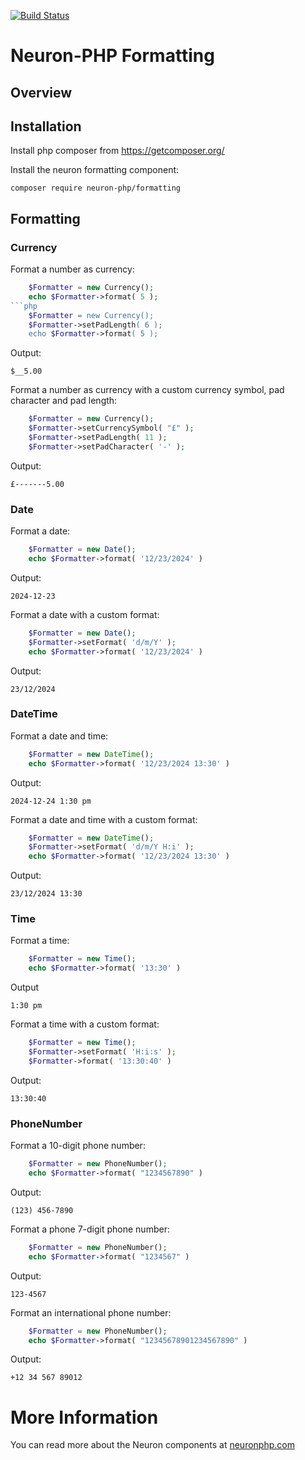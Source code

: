 [![Build Status](https://app.travis-ci.com/Neuron-PHP/formatting.svg?token=F8zCwpT7x7Res7J2N4vF&branch=master)](https://app.travis-ci.com/Neuron-PHP/formatting)

# Neuron-PHP Formatting

## Overview

## Installation

Install php composer from https://getcomposer.org/

Install the neuron formatting component:

    composer require neuron-php/formatting


## Formatting

### Currency

Format a number as currency:

```php
    $Formatter = new Currency();
    echo $Formatter->format( 5 );
```php
    $Formatter = new Currency();
    $Formatter->setPadLength( 6 );
    echo $Formatter->format( 5 );    
```
Output:

    $__5.00

Format a number as currency with a custom currency symbol, pad character and pad length:

```php
    $Formatter = new Currency();
    $Formatter->setCurrencySymbol( "£" );
    $Formatter->setPadLength( 11 );
    $Formatter->setPadCharacter( '-' );
```
Output:

    £-------5.00

### Date

Format a date:
```php
    $Formatter = new Date();
    echo $Formatter->format( '12/23/2024' )
```
Output:

    2024-12-23
 
Format a date with a custom format:   
```php
    $Formatter = new Date();
    $Formatter->setFormat( 'd/m/Y' );
    echo $Formatter->format( '12/23/2024' )
````

Output:

    23/12/2024

### DateTime

Format a date and time:
```php    			
    $Formatter = new DateTime();
    echo $Formatter->format( '12/23/2024 13:30' )
```
Output:

    2024-12-24 1:30 pm

Format a date and time with a custom format:
```php
    $Formatter = new DateTime();
    $Formatter->setFormat( 'd/m/Y H:i' );
    echo $Formatter->format( '12/23/2024 13:30' )
```

Output:

    23/12/2024 13:30

### Time

Format a time:
```php
    $Formatter = new Time();
    echo $Formatter->format( '13:30' )
```
Output

    1:30 pm

Format a time with a custom format:
```php
    $Formatter = new Time();
    $Formatter->setFormat( 'H:i:s' );
    $Formatter->format( '13:30:40' )
```

Output:

    13:30:40

### PhoneNumber

Format a 10-digit phone number:
```php
    $Formatter = new PhoneNumber();
    echo $Formatter->format( "1234567890" )
```
Output:

	(123) 456-7890

Format a phone 7-digit phone number:
```php
    $Formatter = new PhoneNumber();
    echo $Formatter->format( "1234567" )
```

Output:

	123-4567

Format an international phone number:
```php
    $Formatter = new PhoneNumber();
    echo $Formatter->format( "12345678901234567890" )
```

Output:

    +12 34 567 89012

# More Information

You can read more about the Neuron components at [neuronphp.com](http://neuronphp.com)
